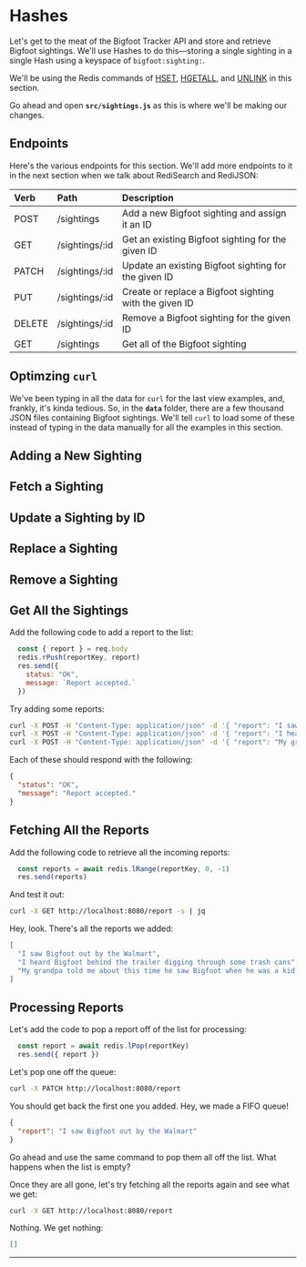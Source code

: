 # Hashes #

Let's get to the meat of the Bigfoot Tracker API and store and retrieve Bigfoot sightings. We'll use Hashes to do this—storing a single sighting in a single Hash using a keyspace of `bigfoot:sighting:`.

We'll be using the Redis commands of [HSET](https://redis.io/commands/hset/), [HGETALL](https://redis.io/commands/hgetall/), and [UNLINK](https://redis.io/commands/unlink/) in this section.

Go ahead and open **`src/sightings.js`** as this is where we'll be making our changes.

## Endpoints ##

Here's the various endpoints for this section. We'll add more endpoints to it in the next section when we talk about RediSearch and RediJSON:

| Verb   | Path           | Description
|:-------|:---------------|:------------------------------------------------------------
| POST   | /sightings     | Add a new Bigfoot sighting and assign it an ID
| GET    | /sightings/:id | Get an existing Bigfoot sighting for the given ID
| PATCH  | /sightings/:id | Update an existing Bigfoot sighting for the given ID
| PUT    | /sightings/:id | Create or replace a Bigfoot sighting with the given ID
| DELETE | /sightings/:id | Remove a Bigfoot sighting for the given ID
| GET    | /sightings     | Get all of the Bigfoot sighting

## Optimzing `curl` ##

We've been typing in all the data for `curl` for the last view examples, and, frankly, it's kinda tedious. So, in the **`data`** folder, there are a few thousand JSON files containing Bigfoot sightings. We'll tell `curl` to load some of these instead of typing in the data manually for all the examples in this section.

## Adding a New Sighting ##
## Fetch a Sighting ##
## Update a Sighting by ID ##
## Replace a Sighting ##
## Remove a Sighting ##
## Get All the Sightings ##

Add the following code to add a report to the list:

```javascript
  const { report } = req.body
  redis.rPush(reportKey, report)
  res.send({
    status: "OK",
    message: `Report accepted.`
  })
```

Try adding some reports:

```bash
curl -X POST -H "Content-Type: application/json" -d '{ "report": "I saw Bigfoot out by the Walmart" }' http://localhost:8080/report
curl -X POST -H "Content-Type: application/json" -d '{ "report": "I heard Bigfoot behind the trailer digging through some trash cans" }' http://localhost:8080/report
curl -X POST -H "Content-Type: application/json" -d '{ "report": "My grandpa told me about this time he saw Bigfoot when he was a kid in Kentucky" }' http://localhost:8080/report
```

Each of these should respond with the following:

```json
{
  "status": "OK",
  "message": "Report accepted."
}
```

## Fetching All the Reports ##

Add the following code to retrieve all the incoming reports:

```javascript
  const reports = await redis.lRange(reportKey, 0, -1)
  res.send(reports)
```

And test it out:

```bash
curl -X GET http://localhost:8080/report -s | jq
```

Hey, look. There's all the reports we added:

```json
[
  "I saw Bigfoot out by the Walmart",
  "I heard Bigfoot behind the trailer digging through some trash cans",
  "My grandpa told me about this time he saw Bigfoot when he was a kid in Kentucky"
]
```

## Processing Reports

Let's add the code to pop a report off of the list for processing:

```javascript
  const report = await redis.lPop(reportKey)
  res.send({ report })
```

Let's pop one off the queue:

```bash
curl -X PATCH http://localhost:8080/report
```

You should get back the first one you added. Hey, we made a FIFO queue!

```json
{
  "report": "I saw Bigfoot out by the Walmart"
}
```

Go ahead and use the same command to pop them all off the list. What happens when the list is empty?

Once they are all gone, let's try fetching all the reports again and see what we get:

```bash
curl -X GET http://localhost:8080/report
```

Nothing. We get nothing:
```json
[]
```

----------------------------------------
